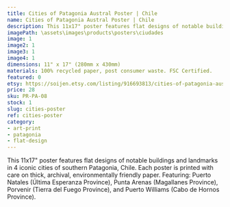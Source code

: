 ```yaml
---
title: Cities of Patagonia Austral Poster | Chile
name: Cities of Patagonia Austral Poster | Chile
description: This 11x17" poster features flat designs of notable buildings and landmarks in 4 iconic cities of southern Patagonia, Chile. Each poster is printed with care on thick, archival, environmentally friendly paper.
imagePath: \assets\images\products\posters\ciudades
image: 1
image2: 1
image3: 1
image4: 1
dimensions: 11" x 17" (280mm x 430mm)
materials: 100% recycled paper, post consumer waste. FSC Certified.
featured: 0
etsy: https://soijen.etsy.com/listing/916693813/cities-of-patagonia-austral-poster-chile?utm_source=Copy&utm_medium=ListingManager&utm_campaign=Share&utm_term=so.lmsm&share_time=1695259669049
price: 28
sku: PR-PA-08
stock: 1
slug: cities-poster
ref: cities-poster
category:
- art-print
- patagonia
- flat-design
---
```

This 11x17" poster features flat designs of notable buildings and landmarks in 4 iconic cities of southern Patagonia, Chile. Each poster is printed with care on thick, archival, environmentally friendly paper. Featuring: Puerto Natales (Última Esperanza Province), Punta Arenas (Magallanes Province), Porvenir (Tierra del Fuego Province), and Puerto Williams (Cabo de Hornos Province).
